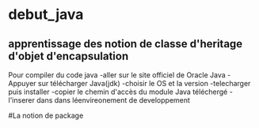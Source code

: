 # debut_java
apprentissage des notion de classe 
d'heritage 
d'objet
d'encapsulation
---

Pour compiler du code java
-aller sur le site officiel de Oracle Java
-Appuyer sur télécharger Java(jdk)
-choisir le OS et la version
-telecharger puis installer
-copier le chemin d'accès du module Java téléchergé
-l'inserer dans dans léenvireonement de developpement

#La notion de package
